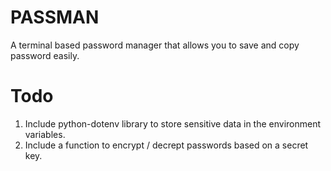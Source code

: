 # PASSMAN

A terminal based password manager that allows you to save and copy password easily.


# Todo

1. Include python-dotenv library to store sensitive data in the environment variables.
2. Include a function to encrypt / decrept passwords based on a secret key.
